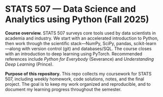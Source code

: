 # STATS 507 — Data Science and Analytics using Python (Fall 2025)

**Course overview.** STATS 507 surveys core tools used by data scientists in academia and industry. We start with an accelerated introduction to Python, then work through the scientific stack—NumPy, SciPy, pandas, scikit-learn—along with version control (git) and databases/SQL. The course closes with an introduction to deep learning using PyTorch. Recommended references include *Python for Everybody* (Severance) and *Understanding Deep Learning* (Prince).

**Purpose of this repository.** This repo collects my coursework for STATS 507, including weekly homework, code solutions, notes, and the final project. The goal is to keep my work organized and reproducible, and to document my learning progress throughout the semester.

